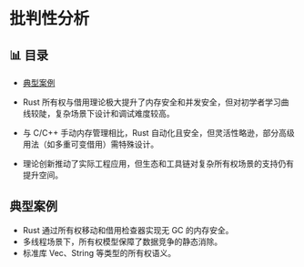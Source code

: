 ﻿# 批判性分析


## 📊 目录

- [典型案例](#典型案例)


- Rust 所有权与借用理论极大提升了内存安全和并发安全，但对初学者学习曲线较陡，复杂场景下设计和调试难度较高。
- 与 C/C++ 手动内存管理相比，Rust 自动化且安全，但灵活性略逊，部分高级用法（如多重可变借用）需特殊设计。
- 理论创新推动了实际工程应用，但生态和工具链对复杂所有权场景的支持仍有提升空间。

## 典型案例

- Rust 通过所有权移动和借用检查器实现无 GC 的内存安全。
- 多线程场景下，所有权模型保障了数据竞争的静态消除。
- 标准库 Vec、String 等类型的所有权语义。
